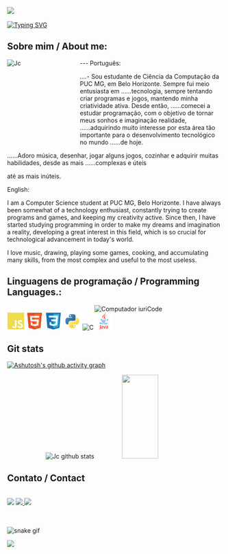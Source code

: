  <img src="https://capsule-render.vercel.app/api?type=waving&color=gradient&height=120&section=header"/>


<p ">
   
  <a href="https://git.io/typing-svg"><img src="https://readme-typing-svg.herokuapp.com/?color=gradient&size=32&center=true&vCenter=true&width=1100&lines=Meu+nome+é+Júlio+César!/+My+name+is+Júlio+César!;Eu+tenho+20+anos.+/+I+have+20+years.;Faço+faculdade+na+PUC-MG.+/+I+attend+college+at+PUC-MG.;Curso+Ciências+da+Computação.+/+I+study+Computer+Science.;Bem+Vindo+(a)!+/+Welcome" alt="Typing SVG" /></a>
</p>


## Sobre mim / About me:
<img  align="left" class="image" width="170" height="210" alt="Jc" src="https://i.pinimg.com/originals/40/6c/4e/406c4e5abdd37040aa1f2cd44fabca9f.gif">

--- Português:

_...._- Sou estudante de Ciência da Computação da PUC MG, em Belo Horizonte. Sempre fui meio entusiasta em 
......tecnologia, sempre tentando criar programas e jogos, mantendo minha criatividade ativa. Desde então, 
......comecei a estudar programação, com o objetivo de tornar meus sonhos e imaginação realidade, 
......adquirindo muito interesse por esta área tão importante para o desenvolvimento tecnológico no mundo 
......de hoje.

......Adoro música, desenhar, jogar alguns jogos, cozinhar e adquirir muitas habilidades, desde as mais 
......complexas e úteis 

até as mais inúteis.


English:

I am a Computer Science student at PUC MG, Belo Horizonte. I have always been somewhat of a technology enthusiast, constantly trying to create programs and games, and keeping my creativity active. Since then, I have started studying programming in order to make my dreams and imagination a reality, developing a great interest in this field, which is so crucial for technological advancement in today's world.

I love music, drawing, playing some games, cooking, and accumulating many skills, from the most complex and useful to the most useless.

## Linguagens de programação / Programming Languages.:

<img src="https://raw.githubusercontent.com/MicaelliMedeiros/micaellimedeiros/master/image/computer-illustration.png" min-width="300px" max-width="300px" width="300px" align="right" alt="Computador iuriCode">

 <div style="display: inline_block"><br>
    <img  alt="Js" height="40" width="40" src="https://raw.githubusercontent.com/devicons/devicon/master/icons/javascript/javascript-plain.svg">
    <img  alt="HTML" height="40" width="40" src="https://raw.githubusercontent.com/devicons/devicon/master/icons/html5/html5-original.svg">
    <img alt="CSS" height="40" width="40" src="https://raw.githubusercontent.com/devicons/devicon/master/icons/css3/css3-original.svg">
    <img  alt="Python" height="40" width="40" src="https://raw.githubusercontent.com/devicons/devicon/master/icons/python/python-original.svg">
    <img  alt="C" height="40" width="40" src="https://cdn.jsdelivr.net/gh/devicons/devicon/icons/c/c-original.svg">
     <img  alt="Suh-Java" height="40" width="40" src="https://github.com/devicons/devicon/blob/master/icons/java/java-original-wordmark.svg"> 
  </div>

## Git stats


[![Ashutosh's github activity graph](https://github-readme-activity-graph.vercel.app/graph?username=JcKSer&bg_color=0d1117&color=b13583&line=b13583&point=ff9494&area=true&hide_border=true)](https://github.com/ashutosh00710/github-readme-activity-graph)




<div align="center">  
  <img width="49%" height="195px" src="https://github-readme-stats.vercel.app/api?username=JcKser&show_icons=true&count_private=true&hide_border=true&title_color=ff91a4&icon_color=ff91a4&text_color=c9d1d9&bg_color=0d1117" alt="Jc github stats" /> 
  <img width="41%" height="195px" src="https://github-readme-stats.vercel.app/api/top-langs/?username=JcKser&layout=compact&hide_border=true&title_color=ff91a4&text_color=gradient&bg_color=0d1117" />
</div>

## Contato / Contact

<div> 
  <br>
<a href = "mailto:ferreirakser@gmail.com"> <img src="https://img.shields.io/badge/Microsoft_Outlook-0078D4?style=for-the-badge&logo=microsoft-outlook&logoColor=white="_blank"></a>
<a href="https://www.instagram.com/_.kser._/" target="_blank"><img src="https://img.shields.io/badge/-Instagram-%23E4405F?style=for-the-badge&logo=instagram&logoColor=white">
</a>
<a href="www.linkedin.com/in/júlio-césar-6a8a73277" target="_blank"><img src="https://img.shields.io/badge/-LinkedIn-%230077B5?style=for-the-badge&logo=linkedin&logoColor=white"  target="_blank"></a> 
</div>&nbsp;&nbsp;
<br><br>
 

![snake gif](https://github.com/JcKser/JcKser/blob/output/github-contribution-grid-snake.gif)





















<img src="https://capsule-render.vercel.app/api?type=waving&color=gradient&height=120&section=footer"/>
